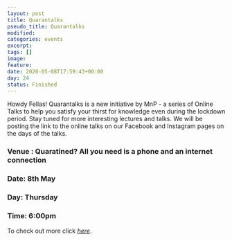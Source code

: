 ```yaml
---
layout: post
title: Quarantalks
pseudo_title: Quarantalks
modified:
categories: events
excerpt:
tags: []
image:
feature:
date: 2020-05-08T17:59:43+00:00
day: 24
status: Finished
---
```

Howdy Fellas!
Quarantalks is a new initiative by MnP - a series of Online Talks to help you satisfy your thirst for knowledge even during the lockdown period. Stay tuned for more interesting lectures and talks. We will be posting the link to the online talks on our Facebook and Instagram pages on the days of the talks.

### Venue : Quaratined? All you need is a phone and an internet connection

### Date: 8th May

### Day: Thursday

### Time: 6:00pm

To check out more click <a href="http://mnp-club.github.io/quarantalks/" target="_blank"><i>here</i></a>.
